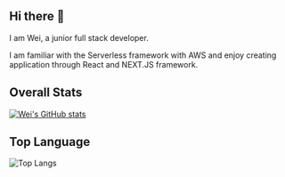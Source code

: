 ## Hi there 👋

I am Wei, a junior full stack developer. 

I am familiar with the Serverless framework with AWS and enjoy creating application through React and NEXT.JS framework. 

<!--
**weikietng/weikietng** is a ✨ _special_ ✨ repository because its `README.md` (this file) appears on your GitHub profile.

Here are some ideas to get you started:

- 🔭 I’m currently working on ...
- 🌱 I’m currently learning ...
- 👯 I’m looking to collaborate on ...
- 🤔 I’m looking for help with ...
- 💬 Ask me about ...
- 📫 How to reach me: ...
- 😄 Pronouns: ...
- ⚡ Fun fact: ...
-->
##  Overall Stats
[![Wei's GitHub stats](https://github-readme-stats.vercel.app/api?username=weikietng&show_icons=true&theme=transparent)](https://github.com/anuraghazra/github-readme-stats)

## Top Language
![Top Langs](https://github-readme-stats.vercel.app/api/top-langs/?username=anuraghazra&size_weight=0.5&count_weight=0.5&theme=transparent)
